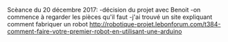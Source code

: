 Scèance du 20 décembre 2017:
-décision du projet avec Benoit
-on commence à regarder les pièces qu'il faut
-j'ai trouvé un site expliquant comment fabriquer un robot http://robotique-projet.lebonforum.com/t384-comment-faire-votre-premier-robot-en-utilisant-une-arduino
